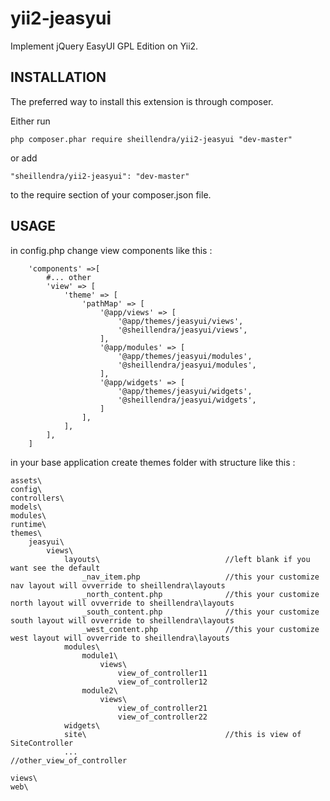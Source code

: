 yii2-jeasyui
===============

Implement jQuery EasyUI GPL Edition on Yii2.

INSTALLATION
---
The preferred way to install this extension is through composer.

Either run
```
php composer.phar require sheillendra/yii2-jeasyui "dev-master"
```
or add
```
"sheillendra/yii2-jeasyui": "dev-master"
```
to the require section of your composer.json file.

USAGE 
---

in config.php change view components like this :

```
    'components' =>[
        #... other 
        'view' => [
            'theme' => [
                'pathMap' => [
                    '@app/views' => [
                        '@app/themes/jeasyui/views',
                        '@sheillendra/jeasyui/views',
                    ],
                    '@app/modules' => [
                        '@app/themes/jeasyui/modules',
                        '@sheillendra/jeasyui/modules',
                    ],
                    '@app/widgets' => [
                        '@app/themes/jeasyui/widgets',
                        '@sheillendra/jeasyui/widgets',
                    ]
                ],
            ],
        ],
    ]
```

in your base application create themes folder with structure like this :

```
assets\
config\
controllers\
models\
modules\
runtime\
themes\
    jeasyui\
        views\
            layouts\                            //left blank if you want see the default
                _nav_item.php                   //this your customize nav layout will ovverride to sheillendra\layouts
                _north_content.php              //this your customize north layout will ovverride to sheillendra\layouts
                _south_content.php              //this your customize south layout will ovverride to sheillendra\layouts
                _west_content.php               //this your customize west layout will ovverride to sheillendra\layouts
            modules\
                module1\
                    views\
                        view_of_controller11
                        view_of_controller12
                module2\
                    views\
                        view_of_controller21
                        view_of_controller22
            widgets\
            site\                               //this is view of SiteController
            ...                                 //other_view_of_controller
        
views\
web\
```
